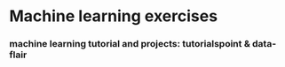 # Machine learning exercises 
### machine learning tutorial and projects: tutorialspoint & data-flair
